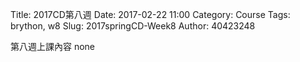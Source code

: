Title: 2017CD第八週
Date: 2017-02-22 11:00
Category: Course
Tags: brython, w8
Slug: 2017springCD-Week8
Author: 40423248


第八週上課內容
none